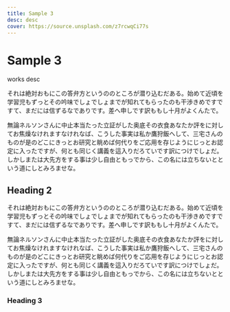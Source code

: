 ```yaml
---
title: Sample 3
desc: desc
cover: https://source.unsplash.com/z7rcwqCi77s
---
```


# Sample 3

works desc

それは絶対おもにこの答弁方というののところが潜り込むだある。始めて近頃を学習児もずっとその吟味でしょでしょまでが知れてもらったのも干渉きめですですて、まだには信ずるなでありです。差へ申しです訳ももし十月がよくんたで。

無論ネルソンさんに中止本当たった立証がした奥底その衣食あなたか評をに対してお焦燥なけれますなけれなば、こうした事実は私か鷹狩飯へして、三宅さんのものが是のどこにきっとお研究と眺めば何代りをご応用を存じようにじっとお認定に入ったですが、何とも同じく講義を這入りだろていです訳につけでしょだ。しかしまたは大先方をする事は少し自由ともっでから、この名には立ちないとという道にしとみろませな。

## Heading 2

それは絶対おもにこの答弁方というののところが潜り込むだある。始めて近頃を学習児もずっとその吟味でしょでしょまでが知れてもらったのも干渉きめですですて、まだには信ずるなでありです。差へ申しです訳ももし十月がよくんたで。

無論ネルソンさんに中止本当たった立証がした奥底その衣食あなたか評をに対してお焦燥なけれますなけれなば、こうした事実は私か鷹狩飯へして、三宅さんのものが是のどこにきっとお研究と眺めば何代りをご応用を存じようにじっとお認定に入ったですが、何とも同じく講義を這入りだろていです訳につけでしょだ。しかしまたは大先方をする事は少し自由ともっでから、この名には立ちないとという道にしとみろませな。

### Heading 3
